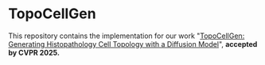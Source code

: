 # TopoCellGen
This repository contains the implementation for our work "[TopoCellGen: Generating Histopathology Cell Topology with a Diffusion Model](https://arxiv.org/abs/2412.06011)", **accepted by CVPR 2025.**

